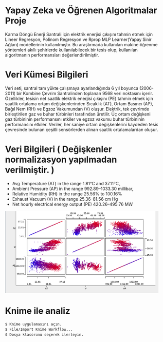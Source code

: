 # Yapay Zeka ve Öğrenen Algoritmalar Proje
Karma Döngü Enerji Santrali için elektrik enerjisi çıkışını tahmin etmek için Lineer Regresyon, Polinom
Regresyon ve Rprop MLP Learner(Yapay Sinir Ağları) modellerinin kullanılmıştır. Bu araştırmada
kullanılan makine öğrenme yöntemleri akıllı şehirlerde kullanılabilecek bir tesis olup, kullanılan
algoritmanın performansları değerlendirilmiştir.
<br/>

# Veri Kümesi Bilgileri
Veri seti, santral tam yükte çalışmaya ayarlandığında 6 yıl boyunca (2006-2011) bir Kombine Çevrim
Santralinden toplanan 9568 veri noktasını içerir. Özellikler, tesisin net saatlik elektrik enerjisi çıkışını (PE)
tahmin etmek için saatlik ortalama ortam değişkenlerinden Sıcaklık (AT), Ortam Basıncı (AP), Bağıl Nem
(RH) ve Egzoz Vakumundan (V) oluşur. Elektrik, tek çevrimde birleştirilen gaz ve buhar türbinleri tarafından
üretilir. Üç ortam değişkeni gaz türbininin performansını etkiler ve egzoz vakumu buhar türbininin
performansını etkiler. Veriler, her saniye ortam değişkenlerini kaydeden tesis çevresinde bulunan çeşitli
sensörlerden alınan saatlik ortalamalardan oluşur.

# Veri Bilgileri ( Değişkenler normalizasyon yapılmadan verilmiştir. )

- Avg Temperature (AT) in the range 1.81°C and 37.11°C,
- Ambient Pressure (AP) in the range 992.89–1033.30 millibar,
- Relative Humidity (RH) in the range 25.56% to 100.16%
- Exhaust Vacuum (V) in the range 25.36–81.56 cm Hg
- Net hourly electrical energy output (PE) 420.26–495.76 MW

![1](/Documents/scatter_matrix.png)

# Knime ile analiz

```sh
$ Knime uygulamasını açın.
$ File/Import Knime Workflow...
$ Dosya klasörünü seçerek ilerleyin.
```
